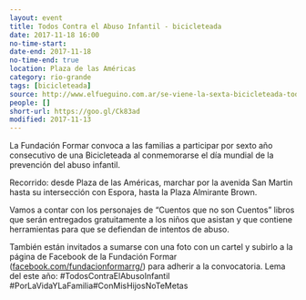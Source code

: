 ```yaml
---
layout: event 
title: Todos Contra el Abuso Infantil - bicicleteada
date: 2017-11-18 16:00
no-time-start: 
date-end: 2017-11-18
no-time-end: true
location: Plaza de las Américas
category: rio-grande
tags: [bicicleteada]
source: http://www.elfueguino.com.ar/se-viene-la-sexta-bicicleteada-todos-contra-el-abuso-infantil/
people: []
short-url: https://goo.gl/Ck83ad
modified: 2017-11-13
---
```


La Fundación Formar convoca a las familias a participar por sexto año consecutivo de una Bicicleteada al conmemorarse el día mundial de la prevención del abuso infantil.

Recorrido: desde Plaza de las Américas, marchar por la avenida San Martin hasta su intersección con Espora, hasta la Plaza Almirante Brown. 

Vamos a contar con los personajes de “Cuentos que no son Cuentos” libros que serán entregados gratuitamente a los niños que asistan y que contiene herramientas para que se defiendan de intentos de abuso.

También están invitados a sumarse con una foto con un cartel y subirlo a la página de Facebook de la Fundación Formar ([facebook.com/fundacionformarrg/](https://www.facebook.com/fundacionformarrg/)) para adherir a la convocatoria. Lema del este año: #TodosContraElAbusoInfantil #PorLaVidaYLaFamilia#ConMisHijosNoTeMetas